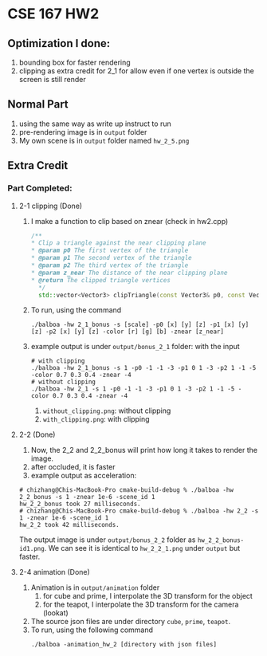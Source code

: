 # CSE 167 HW2

## Optimization I done:
1. bounding box for faster rendering
2. clipping as extra credit for 2_1 for allow even if one vertex is outside the screen is still render

## Normal Part
1. using the same way as write up instruct to run
2. pre-rendering image is in `output` folder
3. My own scene is in `output` folder named `hw_2_5.png`



## Extra Credit
### Part Completed:
1. 2-1 clipping (Done)
   1. I make a function to clip based on znear (check in hw2.cpp)
      ```c++
      /**
      * Clip a triangle against the near clipping plane
      * @param p0 The first vertex of the triangle
      * @param p1 The second vertex of the triangle
      * @param p2 The third vertex of the triangle
      * @param z_near The distance of the near clipping plane
      * @return The clipped triangle vertices
        */
        std::vector<Vector3> clipTriangle(const Vector3& p0, const Vector3& p1, const Vector3& p2, Real z_near)
         ```
   2. To run, using the command
      ```shell
      ./balboa -hw 2_1_bonus -s [scale] -p0 [x] [y] [z] -p1 [x] [y] [z] -p2 [x] [y] [z] -color [r] [g] [b] -znear [z_near]
      ```
   3. example output is under `output/bonus_2_1` folder: with the input
      ```shell
      # with clipping
      ./balboa -hw 2_1_bonus -s 1 -p0 -1 -1 -3 -p1 0 1 -3 -p2 1 -1 -5 -color 0.7 0.3 0.4 -znear -4
      # without clipping
      ./balboa -hw 2_1 -s 1 -p0 -1 -1 -3 -p1 0 1 -3 -p2 1 -1 -5 -color 0.7 0.3 0.4 -znear -4 
      ```
      1. `without_clipping.png`: without clipping
      2. `with_clipping.png`: with clipping


2. 2-2 (Done)
   1. Now, the 2_2 and 2_2_bonus will print how long it takes to render the image.
   2. after occluded, it is faster
   3. example output as acceleration:
   ```shell
   # chizhang@Chis-MacBook-Pro cmake-build-debug % ./balboa -hw 2_2_bonus -s 1 -znear 1e-6 -scene_id 1
   hw_2_2_bonus took 27 milliseconds.
   # chizhang@Chis-MacBook-Pro cmake-build-debug % ./balboa -hw 2_2 -s 1 -znear 1e-6 -scene_id 1
   hw_2_2 took 42 milliseconds.
   ```
   The output image is under `output/bonus_2_2` folder as `hw_2_2_bonus-id1.png`. We can see it is identical to `hw_2_2_1.png` under `output` but faster.


3. 2-4 animation (Done)
   1. Animation is in `output/animation` folder
      1. for cube and prime, I interpolate the 3D transform for the object
      2. for the teapot, I interpolate the 3D transform for the camera (lookat)
   2. The source json files are under directory `cube`, `prime`, `teapot`.
   3. To run, using the following command
      ```shell
      ./balboa -animation_hw_2 [directory with json files]
      ```

